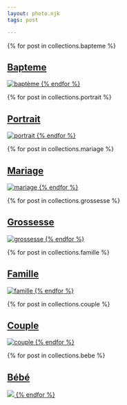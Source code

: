 ```yaml
---
layout: photo.njk
tags: post

---
```

<div class="container">
<div class="row">
{% for post in collections.bapteme %}
<a class="imgF" href="{{ post.url | url }}">
<h2>Bapteme</h2>

![baptème](/images/bapt%C3%AAme/baptism-ga08f864ec_1920.jpg)
{% endfor %}
</a>

{% for post in collections.portrait %}
<a class="imgF" href="{{ post.url | url }}">
<h2>Portrait</h2>

![portrait](/images/portrait/woman-g90b2bffed_1920.jpg)
{% endfor %}
</a>

{% for post in collections.mariage %}
<a class="imgF" href="{{ post.url | url }}">
<h2>Mariage</h2>

![mariage](/images/mariage/bride-g5f1c72416_1920%20(1).webp)
{% endfor %}
</a></div>
<div class="row">
{% for post in collections.grossesse %}
<a class="imgF" href="{{ post.url | url }}">
<h2>Grossesse</h2>

![grossesse](/images/grossesse/pregnancy-g3ecdd2c45_1920.jpg)
{% endfor %}
</a>

{% for post in collections.famille %}
<a class="imgF" href="{{ post.url | url }}">
<h2>Famille</h2>

![famille](/images/famille/boys-g16c01aeac_1920.jpg)
{% endfor %}
</a>

{% for post in collections.couple %}
<a class="imgF" href="{{ post.url | url }}">
<h2>Couple</h2>

![couple](/images/couple/couple-g0416a23f3_1920.jpg)
{% endfor %}
</a></div>
<div class="row">
{% for post in collections.bebe %}
<a class="imgF" href="{{ post.url | url }}">
<h2>Bébé</h2>

![](/images/bebe-2-500.jpg)
{% endfor %}
</a></div></div>